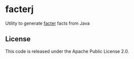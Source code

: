 facterj
=======

Utility to generate [facter](http://puppetlabs.com/puppet/related-projects/facter/) facts from Java

## License
This code is released under the Apache Public License 2.0.
